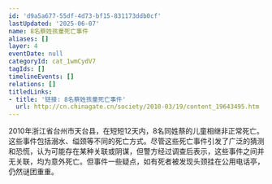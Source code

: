```yaml
---
id: 'd9a5a677-55df-4d73-bf15-831173ddb0cf'
lastUpdated: '2025-06-07'
name: 8名蔡姓孩童死亡事件
aliases: []
layer: 4
eventDate: null
categoryId: cat_1wmCydV7
tagIds: []
timelineEvents: []
relations: []
titledLinks:
- title: '链接: 8名蔡姓孩童死亡事件'
  url: http://cn.chinagate.cn/society/2010-03/19/content_19643495.htm
---
```

2010年浙江省台州市天台县，在短短12天内，8名同姓蔡的儿童相继非正常死亡。这些事件包括溺水、缢颈等不同的死亡方式。尽管这些死亡事件引发了广泛的猜测和恐慌，认为可能存在某种关联或阴谋，但警方经过调查后表示，这些事件之间并无关联，均为意外死亡。但事件一些疑点，如有死者被发现头颈挂在公用电话亭，仍然谜团重重。
